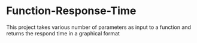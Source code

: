# Function-Response-Time
This project takes various number of parameters as input to a function and returns the respond time in a graphical format
